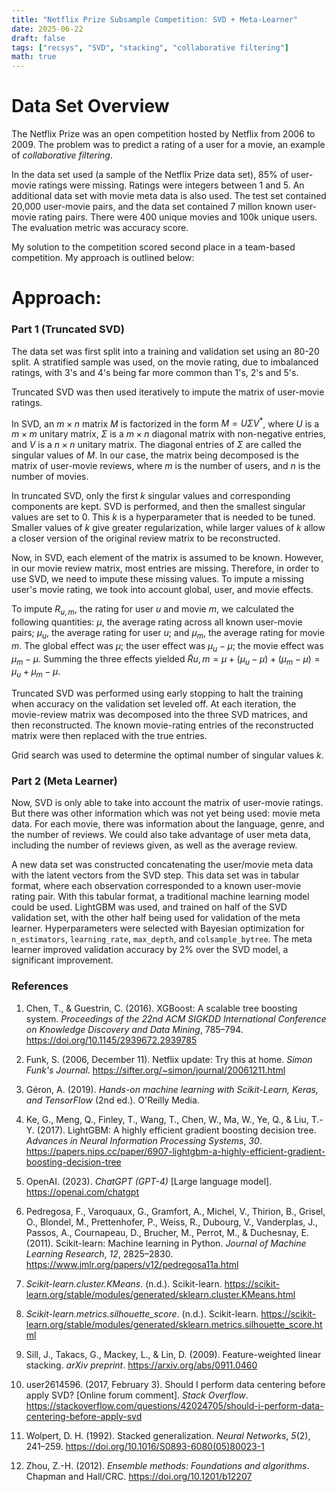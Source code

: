 ```yaml
---
title: "Netflix Prize Subsample Competition: SVD + Meta-Learner"
date: 2025-06-22
draft: false
tags: ["recsys", "SVD", "stacking", "collaborative filtering"]
math: true
---
```


# Data Set Overview
The Netflix Prize was an open competition hosted by Netflix from 2006 to 2009. The problem was to predict a rating of a user for a movie, an example of *collaborative filtering*. 

In the data set used (a sample of the Netflix Prize data set), 85% of user-movie ratings were missing. Ratings were integers between 1 and 5. An additional data set with movie meta data is also used. The test set contained 20,000 user-movie pairs, and the data set contained 7 millon known user-movie rating pairs. There were 400 unique movies and 100k unique users. The evaluation metric was accuracy score.

My solution to the competition scored second place in a team-based competition. My approach is outlined below:

# Approach:

### Part 1 (Truncated SVD)

The data set was first split into a training and validation set using an 80-20 split. A stratified sample was used, on the movie rating, due to imbalanced ratings, with 3's and 4's being far more common than 1's, 2's and 5's. 

Truncated SVD was then used iteratively to impute the matrix of user-movie ratings. 

In SVD, an $m \times n$ matrix $M$ is factorized in the form $M=U 	\Sigma V^*$, where $U$ is a $m \times m$ unitary matrix, $\Sigma$ is a $m \times n$ diagonal matrix with non-negative entries, and $V$ is a $n \times n$ unitary matrix. The diagonal entries of $\Sigma$ are called the singular values of $M$. In our case, the matrix being decomposed is the matrix of user-movie reviews, where $m$ is the number of users, and $n$ is the number of movies.

In truncated SVD, only the first $k$ singular values and corresponding components are kept. SVD is performed, and then the smallest singular values are set to 0. This $k$ is a hyperparameter that is needed to be tuned. Smaller values of $k$ give greater regularization, while larger values of $k$ allow a closer version of the original review matrix to be reconstructed.

Now, in SVD, each element of the matrix is assumed to be known. However, in our movie review matrix, most entries are missing. Therefore, in order to use SVD, we need to impute these missing values. To impute a missing user's movie rating, we took into account global, user, and movie effects.

To impute $R_{u,m}$, the rating for user $u$ and movie $m$, we calculated the following quantities: $\mu$, the average rating across all known user-movie pairs; $\mu_u$, the average rating for user $u$; and $\mu_m$, the average rating for movie $m$. The global effect was $\mu$; the user effect was $\mu_u - \mu$; the movie effect was $\mu_m - \mu$. Summing the three effects yielded $\tilde{R}{u,m} = \mu + (\mu_u - \mu) + (\mu_m - \mu) = \mu_u + \mu_m - \mu$.
    
Truncated SVD was performed using early stopping to halt the training when accuracy on the validation set leveled off. At each iteration, the movie-review matrix was decomposed into the three SVD matrices, and then reconstructed. The known movie-rating entries of the reconstructed matrix were then replaced with the true entries.

Grid search was used to determine the optimal number of singular values $k$.

### Part 2 (Meta Learner)

Now, SVD is only able to take into account the matrix of user-movie ratings. But there was other information which was not yet being used: movie meta data. For each movie, there was information about the language, genre, and the number of reviews. We could also take advantage of user meta data, including the number of reviews given, as well as the average review.

A new data set was constructed concatenating the user/movie meta data with the latent vectors from the SVD step. This data set was in tabular format, where each observation corresponded to a known user-movie rating pair. With this tabular format, a traditional machine learning model could be used. LightGBM was used, and trained on half of the SVD validation set, with the other half being used for validation of the meta learner. Hyperparameters were selected with Bayesian optimization for `n_estimators`, `learning_rate`, `max_depth`, and `colsample_bytree`. The meta learner improved validation accuracy by 2% over the SVD model, a significant improvement.


### References

1. Chen, T., & Guestrin, C. (2016). XGBoost: A scalable tree boosting system. *Proceedings of the 22nd ACM SIGKDD International Conference on Knowledge Discovery and Data Mining*, 785–794. https://doi.org/10.1145/2939672.2939785

2. Funk, S. (2006, December 11). Netflix update: Try this at home. *Simon Funk's Journal*. https://sifter.org/~simon/journal/20061211.html

3. Géron, A. (2019). *Hands-on machine learning with Scikit-Learn, Keras, and TensorFlow* (2nd ed.). O'Reilly Media.

4. Ke, G., Meng, Q., Finley, T., Wang, T., Chen, W., Ma, W., Ye, Q., & Liu, T.-Y. (2017). LightGBM: A highly efficient gradient boosting decision tree. *Advances in Neural Information Processing Systems*, *30*. https://papers.nips.cc/paper/6907-lightgbm-a-highly-efficient-gradient-boosting-decision-tree

5. OpenAI. (2023). *ChatGPT (GPT-4)* [Large language model]. https://openai.com/chatgpt

6. Pedregosa, F., Varoquaux, G., Gramfort, A., Michel, V., Thirion, B., Grisel, O., Blondel, M., Prettenhofer, P., Weiss, R., Dubourg, V., Vanderplas, J., Passos, A., Cournapeau, D., Brucher, M., Perrot, M., & Duchesnay, E. (2011). Scikit-learn: Machine learning in Python. *Journal of Machine Learning Research*, *12*, 2825–2830. https://www.jmlr.org/papers/v12/pedregosa11a.html

7. *Scikit-learn.cluster.KMeans*. (n.d.). Scikit-learn. https://scikit-learn.org/stable/modules/generated/sklearn.cluster.KMeans.html

8. *Scikit-learn.metrics.silhouette_score*. (n.d.). Scikit-learn. https://scikit-learn.org/stable/modules/generated/sklearn.metrics.silhouette_score.html

9. Sill, J., Takacs, G., Mackey, L., & Lin, D. (2009). Feature-weighted linear stacking. *arXiv preprint*. https://arxiv.org/abs/0911.0460

10. user2614596. (2017, February 3). Should I perform data centering before apply SVD? [Online forum comment]. *Stack Overflow*. https://stackoverflow.com/questions/42024705/should-i-perform-data-centering-before-apply-svd

11. Wolpert, D. H. (1992). Stacked generalization. *Neural Networks*, *5*(2), 241–259. https://doi.org/10.1016/S0893-6080(05)80023-1

12. Zhou, Z.-H. (2012). *Ensemble methods: Foundations and algorithms*. Chapman and Hall/CRC. https://doi.org/10.1201/b12207

<!-- MathJax (inline $...$, blocks $$...$$) -->
<script>
window.MathJax = {
  tex: { inlineMath: [['$', '$'], ['\\(', '\\)']] },
  svg: { fontCache: 'global' }
};
</script>
<script defer src="https://cdn.jsdelivr.net/npm/mathjax@3/es5/tex-svg.js"></script>